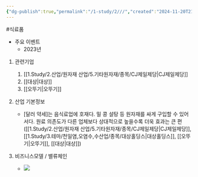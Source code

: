 ```yaml
---
{"dg-publish":true,"permalink":"/1-study/2///","created":"2024-11-20T21:02:28.195+09:00","updated":"2025-06-25T13:52:57.803+09:00"}
---
```


#식료품 


- 주요 이벤트
	- 2023년

1. 관련기업
	1. [[1.Study/2.산업/원자재 산업/5.기타원자재/종목/CJ제일제당\|CJ제일제당]]
	2. [[대상\|대상]]
	3. [[오뚜기\|오뚜기]]


1. 산업 기본정보
	- [달러 약세]는 음식료업에 호재다. 밀 콩 설탕 등 원자재를 싸게 구입할 수 있어서다. 원료 의존도가 다른 업체보다 상대적으로 높을수록 더욱 효과는 큰 편([[1.Study/2.산업/원자재 산업/5.기타원자재/종목/CJ제일제당\|CJ제일제당]], [[1.Study/3.테마/천일염,오염수,수산업/종목/대상홀딩스\|대상홀딩스]], [[오뚜기\|오뚜기]], [[대상\|대상]])


2. 비즈니스모델 / 밸류체인
	- ![](https://i.imgur.com/xGSh6hb.png)